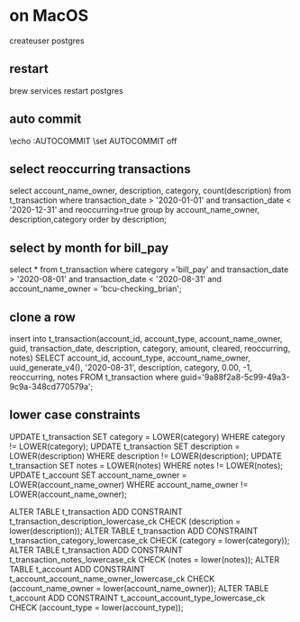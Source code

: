 # on MacOS
createuser postgres

## restart
brew services restart postgres

## auto commit
\echo :AUTOCOMMIT
\set AUTOCOMMIT off

## select reoccurring transactions
select account_name_owner, description, category, count(description) from t_transaction where transaction_date > '2020-01-01' and transaction_date < '2020-12-31' and reoccurring=true group by account_name_owner, description,category order by description;

## select by month for bill_pay
select * from t_transaction where category ='bill_pay' and transaction_date > '2020-08-01' and transaction_date < '2020-08-31' and account_name_owner = 'bcu-checking_brian';

## clone a row
insert into t_transaction(account_id, account_type, account_name_owner, guid, transaction_date, description, category, amount, cleared, reoccurring, notes) SELECT account_id, account_type, account_name_owner, uuid_generate_v4(), '2020-08-31', description, category, 0.00, -1, reoccurring, notes FROM t_transaction where guid='9a88f2a8-5c99-49a3-9c9a-348cd770579a';

## lower case constraints
UPDATE t_transaction SET category = LOWER(category) WHERE category != LOWER(category);
UPDATE t_transaction SET description = LOWER(description) WHERE description != LOWER(description);
UPDATE t_transaction SET notes = LOWER(notes) WHERE notes != LOWER(notes);
UPDATE t_account SET account_name_owner = LOWER(account_name_owner) WHERE account_name_owner != LOWER(account_name_owner);

ALTER TABLE t_transaction ADD CONSTRAINT t_transaction_description_lowercase_ck CHECK (description = lower(description));
ALTER TABLE t_transaction ADD CONSTRAINT t_transaction_category_lowercase_ck CHECK (category = lower(category));
ALTER TABLE t_transaction ADD CONSTRAINT t_transaction_notes_lowercase_ck CHECK (notes = lower(notes));
ALTER TABLE t_account ADD CONSTRAINT t_account_account_name_owner_lowercase_ck CHECK (account_name_owner = lower(account_name_owner));
ALTER TABLE t_account ADD CONSTRAINT t_account_account_type_lowercase_ck CHECK (account_type = lower(account_type));

